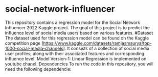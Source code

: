 # social-network-influencer
This repository contains a regression model for the Social Network Influencer 2022 Kaggle project. The goal of this project is to predict the influence level of
 social media users based on various features.
#Dataset
The dataset used for this regression model can be found on the Kaggle competition page [https://www.kaggle.com/datasets/ramjasmaurya/top-1000-social-media-channels].
 It consists of a collection of social media user profiles, along with their associated features and corresponding influence level.
Model
Version-1: Linear Regression is implemented on youtube chanel.
Dependencies
To run the code in this repository, you will need the following dependencie:




